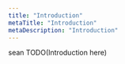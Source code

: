 ```yaml
---
title: "Introduction"
metaTitle: "Introduction"
metaDescription: "Introduction"
---
```


sean TODO(Introduction here)
